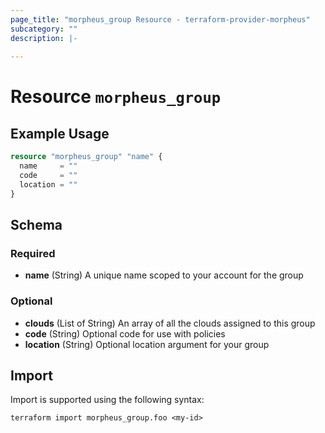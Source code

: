 ```yaml
---
page_title: "morpheus_group Resource - terraform-provider-morpheus"
subcategory: ""
description: |-
  
---
```


# Resource `morpheus_group`



## Example Usage

```terraform
resource "morpheus_group" "name" {
  name     = ""
  code     = ""
  location = ""
}
```

<!-- schema generated by tfplugindocs -->
## Schema

### Required

- **name** (String) A unique name scoped to your account for the group

### Optional

- **clouds** (List of String) An array of all the clouds assigned to this group
- **code** (String) Optional code for use with policies
- **location** (String) Optional location argument for your group

## Import

Import is supported using the following syntax:

```shell
terraform import morpheus_group.foo <my-id>
```
